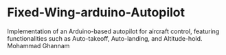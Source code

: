 # Fixed-Wing-arduino-Autopilot
Implementation of an Arduino-based autopilot for aircraft control, featuring functionalities such as Auto-takeoff, Auto-landing, and Altitude-hold.
 Mohammad Ghannam